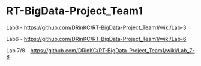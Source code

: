 # RT-BigData-Project_Team1

Lab3 - https://github.com/DRinKC/RT-BigData-Project_Team1/wiki/Lab-3

Lab6 - https://github.com/DRinKC/RT-BigData-Project_Team1/wiki/Lab-6   

Lab 7/8 - https://github.com/DRinKC/RT-BigData-Project_Team1/wiki/Lab_7-8
